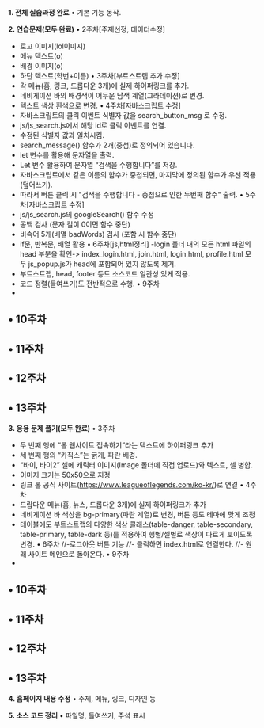 **1. 전체 실습과정 완료**
• 기본 기능 동작.

**2. 연습문제(모두 완료)**
• 2주차[주제선정, 데이터수정]
  - 로고 이미지(lol이미지)
  - 메뉴 텍스트(o)
  - 배경 이미지(o)
  - 하단 텍스트(학번+이름)
• 3주차[부트스트렙 추가 수정]
  - 각 메뉴(홈, 링크, 드롭다운 3개)에 실제 하이퍼링크를 추가.
  - 네비게이션 바의 배경색이 어두운 남색 계열(그라데이션)로 변경.
  - 텍스트 색상 흰색으로 변경.
• 4주차[자바스크립트 수정]
  - 자바스크립트의 클릭 이벤트 식별자 값을 search_button_msg 로 수정.
  - js/js_search.js에서 해당 id로 클릭 이벤트를 연결.
  - 수정된 식별자 값과 일치시킴.
  - search_message() 함수가 2개(중첩)로 정의되어 있습니다.
  - let 변수를 활용해 문자열을 출력.
  - Let 변수 활용하여 문자열 “검색을 수행합니다”를 저장.
  - 자바스크립트에서 같은 이름의 함수가 중첩되면, 마지막에 정의된 함수가 우선 적용(덮어쓰기).
  - 따라서 버튼 클릭 시 "검색을 수행합니다 - 중첩으로 인한 두번째 함수" 출력.
• 5주차[자바스크립트 수정]
  - js/js_search.js의 googleSearch() 함수 수정
  - 공백 검사 (문자 길이 0이면 함수 중단)
  - 비속어 5개(배열 badWords) 검사 (포함 시 함수 중단)
  - if문, 반복문, 배열 활용
• 6주차[js,html정리]
  -login 폴더 내의 모든 html 파일의 head 부분을 확인-> index_login.html, join.html, login.html, profile.html 모두 js_popup.js가 head에 포함되어 있지 않도록 제거.
  - 부트스트랩, head, footer 등도 소스코드 일관성 있게 적용.
  - 코드 정렬(들여쓰기)도 전반적으로 수행.
• 9주차
  -  
• 10주차
  -
• 11주차
  -
• 12주차
  -
• 13주차
  -

**3. 응용 문제 풀기(모두 완료)**
• 3주차
  - 두 번째 행에 “롤 웹사이트 접속하기”라는 텍스트에 하이퍼링크 추가
  - 세 번째 행의 “카직스”는 굵게, 파란 배경.
  - “바이, 바이2” 셀에 캐릭터 이미지(Image 폴더에 직접 업로드)와 텍스트, 셀 병합.
  - 이미지 크기는 50x50으로 지정
  - 링크 롤 공식 사이트(https://www.leagueoflegends.com/ko-kr/)로 연결
• 4주차
  - 드랍다운 메뉴(홈, 뉴스, 드롭다운 3개)에 실제 하이퍼링크가 추가
  - 네비게이션 바 색상을 bg-primary(파란 계열)로 변경, 버튼 등도 테마에 맞게 조정
  - 테이블에도 부트스트랩의 다양한 색상 클래스(table-danger, table-secondary, table-primary, table-dark 등)를 적용하여 행별/셀별로 색상이 다르게 보이도록 변경.
• 6주차
  //-로그아웃 버튼 기능
  //- 클릭하면 index.html로 연결한다.
  //- 원래 사이트 메인으로 돌아온다.
• 9주차
  -  
• 10주차
  -
• 11주차
  -
• 12주차
  -
• 13주차
  -

**4. 홈페이지 내용 수정**
• 주제, 메뉴, 링크, 디자인 등

**5. 소스 코드 정리**
• 파일명, 들여쓰기, 주석 표시
